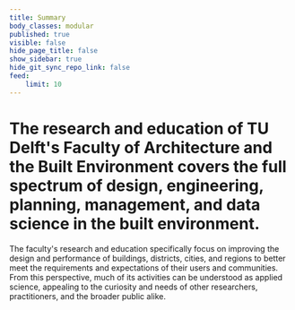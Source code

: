 ```yaml
---
title: Summary
body_classes: modular
published: true
visible: false
hide_page_title: false
show_sidebar: true
hide_git_sync_repo_link: false
feed:
    limit: 10
---
```


The research and education of TU Delft's Faculty of Architecture and the Built Environment covers the full spectrum of design, engineering, planning, management, and data science in the built environment.
=
The faculty's research and education specifically focus on improving the design and performance of buildings, districts, cities, and regions to better meet the requirements and expectations of their users and communities. From this perspective, much of its activities can be understood as applied science, appealing to the curiosity and needs of other researchers, practitioners, and the broader public alike.

